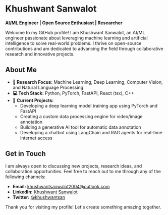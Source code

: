 # Khushwant Sanwalot

**AI/ML Engineer | Open Source Enthusiast | Researcher**

Welcome to my GitHub profile! I am Khushwant Sanwalot, an AI/ML engineer passionate about leveraging machine learning and artificial intelligence to solve real-world problems. I thrive on open-source contributions and am dedicated to advancing the field through collaborative research and innovative projects.

## About Me

- **🔬 Research Focus:** Machine Learning, Deep Learning, Computer Vision, and Natural Language Processing
- **💻 Tech Stack:** Python, PyTorch, FastAPI, React (tsx), C++
- **🚀 Current Projects:**
  - Developing a deep learning model training app using PyTorch and FastAPI
  - Creating a custom data processing engine for video/image annotation
  - Building a generative AI tool for automatic data annotation
  - Developing a chatbot using LangChain and RAG agents for real-time internet access
  
## Get in Touch

I am always open to discussing new projects, research ideas, and collaboration opportunities. Feel free to reach out to me through any of the following channels:

- **Email:** khushwantsanwalot2004@outlook.com
- **LinkedIn:** [Khushwant Sanwalot]([https://www.linkedin.com/in/khushwantsanwalot/](https://www.linkedin.com/in/khushwant-sanwalot/))
- **Twitter:** [@khushwantsan]([https://twitter.com/khushwantsan](https://x.com/ksanwalot04?t=vCed7GN0P1aIoKqx_72H2Q&s=09))

Thank you for visiting my profile! Let's create something amazing together.
